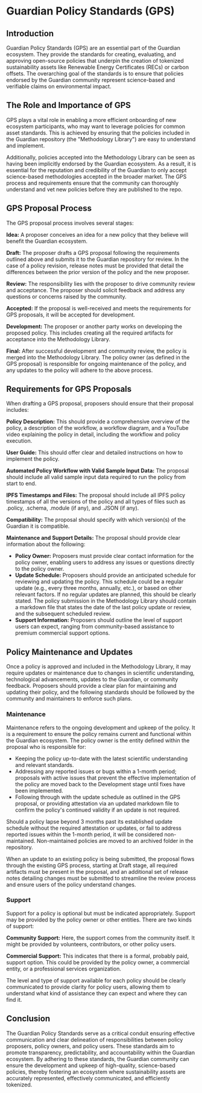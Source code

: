 # Guardian Policy Standards (GPS)

## Introduction

Guardian Policy Standards (GPS) are an essential part of the Guardian ecosystem. They provide the standards for creating, evaluating, and approving open-source policies that underpin the creation of tokenized sustainability assets like Renewable Energy Certificates (RECs) or carbon offsets. The overarching goal of the standards is to ensure that policies endorsed by the Guardian community represent science-based and verifiable claims on environmental impact.

## The Role and Importance of GPS

GPS plays a vital role in enabling a more efficient onboarding of new ecosystem participants, who may want to leverage policies for common asset standards. This is achieved by ensuring that the policies included in the Guardian repository (the "Methodology Library") are easy to understand and implement.

Additionally, policies accepted into the Methodology Library can be seen as having been implicitly endorsed by the Guardian ecosystem. As a result, it is essential for the reputation and credibility of the Guardian to only accept science-based methodologies accepted in the broader market. The GPS process and requirements ensure that the community can thoroughly understand and vet new policies before they are published to the repo.

## GPS Proposal Process

The GPS proposal process involves several stages:

**Idea:** A proposer conceives an idea for a new policy that they believe will benefit the Guardian ecosystem.

**Draft:** The proposer drafts a GPS proposal following the requirements outlined above and submits it to the Guardian repository for review. In the case of a policy revision, release notes must be provided that detail the differences between the prior version of the policy and the new proposer.

**Review:** The responsibility lies with the proposer to drive community review and acceptance. The proposer should solicit feedback and address any questions or concerns raised by the community.

**Accepted:** If the proposal is well-received and meets the requirements for GPS proposals, it will be accepted for development.

**Development:** The proposer or another party works on developing the proposed policy. This includes creating all the required artifacts for acceptance into the Methodology Library.

**Final:** After successful development and community review, the policy is merged into the Methodology Library. The policy owner (as defined in the GPS proposal) is responsible for ongoing maintenance of the policy, and any updates to the policy will adhere to the above process.

## Requirements for GPS Proposals

When drafting a GPS proposal, proposers should ensure that their proposal includes:

**Policy Description:** This should provide a comprehensive overview of the policy, a description of the workflow, a workflow diagram, and a YouTube video explaining the policy in detail, including the workflow and policy execution.

**User Guide:** This should offer clear and detailed instructions on how to implement the policy.

**Automated Policy Workflow with Valid Sample Input Data:** The proposal should include all valid sample input data required to run the policy from start to end.

**IPFS Timestamps and Files:** The proposal should include all IPFS policy timestamps of all the versions of the policy and all types of files such as .policy, .schema, .module (if any), and .JSON (if any).

**Compatibility:** The proposal should specify with which version(s) of the Guardian it is compatible.

**Maintenance and Support Details:** The proposal should provide clear information about the following:

* **Policy Owner:** Proposers must provide clear contact information for the policy owner, enabling users to address any issues or questions directly to the policy owner.
* **Update Schedule:** Proposers should provide an anticipated schedule for reviewing and updating the policy. This schedule could be a regular update (e.g., every three months, annually, etc.), or based on other relevant factors. If no regular updates are planned, this should be clearly stated. The policy submission in the Methodology Library should contain a markdown file that states the date of the last policy update or review, and the subsequent scheduled review.
* **Support Information:** Proposers should outline the level of support users can expect, ranging from community-based assistance to premium commercial support options.

## Policy Maintenance and Updates

Once a policy is approved and included in the Methodology Library, it may require updates or maintenance due to changes in scientific understanding, technological advancements, updates to the Guardian, or community feedback. Proposers should provide a clear plan for maintaining and updating their policy, and the following standards should be followed by the community and maintainers to enforce such plans.

### Maintenance

Maintenance refers to the ongoing development and upkeep of the policy. It is a requirement to ensure the policy remains current and functional within the Guardian ecosystem. The policy owner is the entity defined within the proposal who is responsible for:

* Keeping the policy up-to-date with the latest scientific understanding and relevant standards.
* Addressing any reported issues or bugs within a 1-month period; proposals with active issues that prevent the effective implementation of the policy are moved back to the Development stage until fixes have been implemented.
* Following through with the update schedule as outlined in the GPS proposal, or providing attestation via an updated markdown file to confirm the policy's continued validity if an update is not required.

Should a policy lapse beyond 3 months past its established update schedule without the required attestation or updates, or fail to address reported issues within the 1-month period, it will be considered non-maintained. Non-maintained policies are moved to an archived folder in the repository.

When an update to an existing policy is being submitted, the proposal flows through the existing GPS process, starting at Draft stage, all required artifacts must be present in the proposal, and an additional set of release notes detailing changes must be submitted to streamline the review process and ensure users of the policy understand changes.

### Support

Support for a policy is optional but must be indicated appropriately. Support may be provided by the policy owner or other entities. There are two kinds of support:

**Community Support:** Here, the support comes from the community itself. It might be provided by volunteers, contributors, or other policy users.

**Commercial Support:** This indicates that there is a formal, probably paid, support option. This could be provided by the policy owner, a commercial entity, or a professional services organization.

The level and type of support available for each policy should be clearly communicated to provide clarity for policy users, allowing them to understand what kind of assistance they can expect and where they can find it.

## Conclusion

The Guardian Policy Standards serve as a critical conduit ensuring effective communication and clear delineation of responsibilities between policy proposers, policy owners, and policy users. These standards aim to promote transparency, predictability, and accountability within the Guardian ecosystem. By adhering to these standards, the Guardian community can ensure the development and upkeep of high-quality, science-based policies, thereby fostering an ecosystem where sustainability assets are accurately represented, effectively communicated, and efficiently tokenized.
